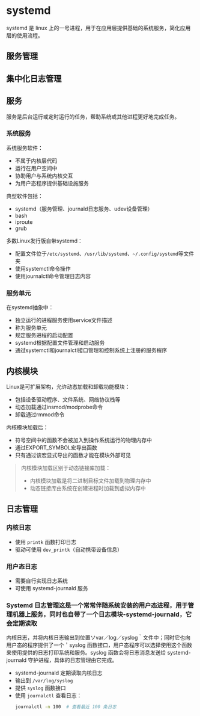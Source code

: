 # systemd
systemd 是 linux 上的一号进程，用于在应用层提供基础的系统服务，简化应用层的使用流程。

## 服务管理

## 集中化日志管理

## 服务

服务是后台运行或定时运行的任务，帮助系统或其他进程更好地完成任务。

### 系统服务

系统服务软件：
- 不属于内核层代码
- 运行在用户空间中
- 协助用户与系统内核交互
- 为用户态程序提供基础设施服务

典型软件包括：
- systemd（服务管理、journald日志服务、udev设备管理）
- bash
- iproute
- grub

多数Linux发行版自带systemd：
- 配置文件位于`/etc/systemd`、`/usr/lib/systemd`、`~/.config/systemd`等文件夹
- 使用systemctl命令操作
- 使用journalctl命令管理日志内容

### 服务单元

在systemd抽象中：
- 独立运行的进程服务使用service文件描述
- 称为服务单元
- 规定服务进程的启动配置
- systemd根据配置文件管理和启动服务
- 通过systemctl和journalctl接口管理和控制系统上注册的服务程序


## 内核模块

Linux是可扩展架构，允许动态加载和卸载功能模块：
- 包括设备驱动程序、文件系统、网络协议栈等
- 动态加载通过insmod/modprobe命令
- 卸载通过rmmod命令

内核模块加载后：
- 符号空间中的函数不会被加入到操作系统运行的物理内存中
- 通过EXPORT_SYMBOL宏导出函数
- 只有通过该宏显式导出的函数才能在模块外部可见

> 内核模块加载区别于动态链接库加载：
> - 内核模块加载是将二进制目标文件加载到物理内存中
> - 动态链接库由系统在创建进程时加载到虚拟内存中

## 日志管理

### 内核日志
- 使用 `printk` 函数打印日志
- 驱动可使用 `dev_printk`（自动携带设备信息）

### 用户态日志
- 需要自行实现日志系统
- 可使用 systemd-journald 服务

### Systemd 日志管理这是一个常常伴随系统安装的用户态进程，用于管理机器上服务，同时也自带了一个日志模块-systemd-journald，它会定期读取
内核日志，并将内核日志输出到位置ソvar／log／syslog｀文件中；同时它也向用户态的程序提供了一个＇syslog 函数接口，用户态程序可以选择使用这个函数来使用提供的日志打印系统和服务。syslog 函数会将日志消息发送给 systemd-journald 守护进程，具体的日志管理由它完成。
- systemd-journald 定期读取内核日志
- 输出到 `/var/log/syslog`
- 提供 `syslog` 函数接口
- 使用 `journalctl` 查看日志：
  ```bash
  journalctl -n 100  # 查看最近 100 条日志
  ```
